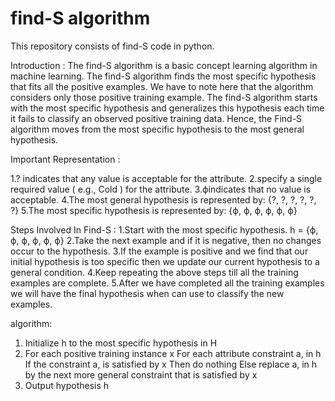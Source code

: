 # find-S algorithm
This repository consists of find-S code in python.

Introduction : 
The find-S algorithm is a basic concept learning algorithm in machine learning. The find-S algorithm finds the most specific hypothesis that fits all the positive examples. We have to note here that the algorithm considers only those positive training example. The find-S algorithm starts with the most specific hypothesis and generalizes this hypothesis each time it fails to classify an observed positive training data. Hence, the Find-S algorithm moves from the most specific hypothesis to the most general hypothesis. 

Important Representation : 
 
1.? indicates that any value is acceptable for the attribute.
2.specify a single required value ( e.g., Cold ) for the attribute.
3.ϕindicates that no value is acceptable.
4.The most general hypothesis is represented by: {?, ?, ?, ?, ?, ?}
5.The most specific hypothesis is represented by: {ϕ, ϕ, ϕ, ϕ, ϕ, ϕ}

Steps Involved In Find-S : 
1.Start with the most specific hypothesis. 
 h = {ϕ, ϕ, ϕ, ϕ, ϕ, ϕ}
2.Take the next example and if it is negative, then no changes occur to the hypothesis.
3.If the example is positive and we find that our initial hypothesis is too specific then we update our current hypothesis to a general condition.
4.Keep repeating the above steps till all the training examples are complete.
5.After we have completed all the training examples we will have the final hypothesis when can use to classify the new examples.

algorithm:

1. Initialize h to the most specific hypothesis in H
2. For each positive training instance x
    For each attribute constraint a, in h
        If the constraint a, is satisfied by x
        Then do nothing
        Else replace a, in h by the next more general constraint that is satisfied by x
3. Output hypothesis h 
